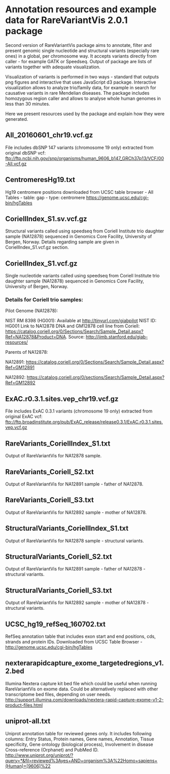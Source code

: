 # Annotation resources and example data for RareVariantVis 2.0.1 package

Second version of RareVariantVis package aims to annotate, filter and present genomic single nucleotide and structural variants (especially rare ones) in a global, per chromosome way. It accepts variants directly from caller - for example GATK or Speedseq. Output of package are lists of variants together with adequate visualization. 

Visualization of variants is performed in two ways - standard that outputs png figures and interactive that uses JavaScript d3 package. Interactive visualization allows to analyze trio/family data, for example in search for causative variants in rare Mendelian diseases. The package includes homozygous region caller and allows to analyse whole human genomes in less than 30 minutes. 

Here we present resources used by the package and explain how they were generated.


## All_20160601_chr19.vcf.gz
File includes dbSNP 147 variants (chromosome 19 only) extracted from original dbSNP vcf:
ftp://ftp.ncbi.nih.gov/snp/organisms/human_9606_b147_GRCh37p13/VCF/00-All.vcf.gz

## CentromeresHg19.txt
Hg19 centromere positions downloaded from UCSC table browser - All Tables - table: gap - type: centromere
https://genome.ucsc.edu/cgi-bin/hgTables

## CoriellIndex_S1.sv.vcf.gz
Structural variants called using speedseq from Coriell Institute trio daughter sample (NA12878) sequenced in Genomics Core Facility, University of Bergen, Norway. Details regarding sample are given in CoriellIndex_S1.vcf.gz section.

## CoriellIndex_S1.vcf.gz
Single nucleotide variants called using speedseq from Coriell Institute trio daughter sample (NA12878) sequenced in Genomics Core Facility, University of Bergen, Norway.

### Details for Coriell trio samples:
Pilot Genome (NA12878): 

NIST RM 8398 (HG001): Available at http://tinyurl.com/giabpilot
NIST ID: HG001 Link to NA12878 DNA and GM12878 cell line from Coriell: https://catalog.coriell.org/0/Sections/Search/Sample_Detail.aspx?Ref=NA12878&Product=DNA. Source: http://jimb.stanford.edu/giab-resources/

Parents of NA12878:

NA12891: https://catalog.coriell.org/0/Sections/Search/Sample_Detail.aspx?Ref=GM12891

NA12892: https://catalog.coriell.org/0/sections/Search/Sample_Detail.aspx?Ref=GM12892

## ExAC.r0.3.1.sites.vep_chr19.vcf.gz
File includes ExAC 0.3.1 variants (chromosome 19 only) extracted from original ExAC vcf:
ftp://ftp.broadinstitute.org/pub/ExAC_release/release0.3.1/ExAC.r0.3.1.sites.vep.vcf.gz

## RareVariants_CoriellIndex_S1.txt
Output of RareVariantVis for NA12878 sample. 

## RareVariants_Coriell_S2.txt
Output of RareVariantVis for NA12891 sample - father of NA12878.

## RareVariants_Coriell_S3.txt
Output of RareVariantVis for NA12892 sample - mother of NA12878.

## StructuralVariants_CoriellIndex_S1.txt
Output of RareVariantVis for NA12878 sample - structural variants.

## StructuralVariants_Coriell_S2.txt
Output of RareVariantVis for NA12891 sample - father of NA12878 - structural variants.

## StructuralVariants_Coriell_S3.txt
Output of RareVariantVis for NA12892 sample - mother of NA12878 - structural variants.

## UCSC_hg19_refSeq_160702.txt
RefSeq annotation table that includes exon start and end positions, cds, strands and protein IDs.
Downloaded from UCSC Table Browser - http://genome.ucsc.edu/cgi-bin/hgTables

## nexterarapidcapture_exome_targetedregions_v1.2.bed
Illumina Nextera capture kit bed file which could be useful when running RareVariantVis on exome data. Could be alternatively replaced with other transcriptome bed files, depending on user needs.
http://support.illumina.com/downloads/nextera-rapid-capture-exome-v1-2-product-files.html

## uniprot-all.txt
Uniprot annotation table for reviewed genes only. It includes following columns: 
Entry	Status, Protein names, Gene names,	Annotation,	Tissue specificity,	Gene ontology (biological process),	Involvement in disease	Cross-reference (Orphanet) and	PubMed ID.
http://www.uniprot.org/uniprot/?query=*&fil=reviewed%3Ayes+AND+organism%3A%22Homo+sapiens+(Human)+[9606]%22
